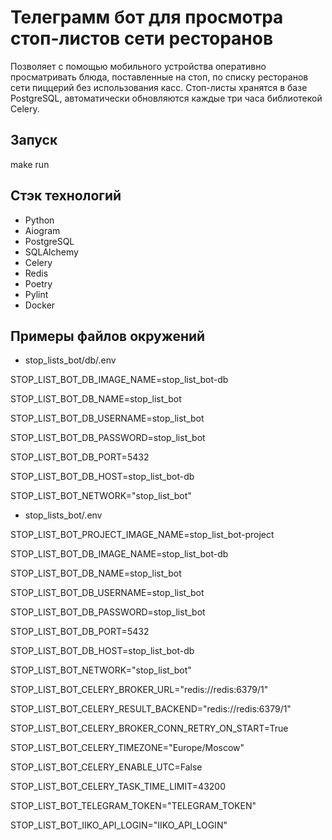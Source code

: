 # Телеграмм бот для просмотра стоп-листов сети ресторанов

Позволяет с помощью мобильного устройства оперативно просматривать блюда, поставленные на стоп, по списку ресторанов сети пиццерий без использования касс. Стоп-листы хранятся в базе PostgreSQL, автоматически обновляются каждые три часа библиотекой Celery. 

## Запуск 

make run 

## Стэк технологий

- Python
- Aiogram
- PostgreSQL
- SQLAlchemy
- Celery
- Redis
- Poetry
- Pylint
- Docker

## Примеры файлов окружений

- stop_lists_bot/db/.env

STOP_LIST_BOT_DB_IMAGE_NAME=stop_list_bot-db

STOP_LIST_BOT_DB_NAME=stop_list_bot

STOP_LIST_BOT_DB_USERNAME=stop_list_bot

STOP_LIST_BOT_DB_PASSWORD=stop_list_bot

STOP_LIST_BOT_DB_PORT=5432

STOP_LIST_BOT_DB_HOST=stop_list_bot-db

STOP_LIST_BOT_NETWORK="stop_list_bot"

- stop_lists_bot/.env

STOP_LIST_BOT_PROJECT_IMAGE_NAME=stop_list_bot-project

STOP_LIST_BOT_DB_IMAGE_NAME=stop_list_bot-db

STOP_LIST_BOT_DB_NAME=stop_list_bot

STOP_LIST_BOT_DB_USERNAME=stop_list_bot

STOP_LIST_BOT_DB_PASSWORD=stop_list_bot

STOP_LIST_BOT_DB_PORT=5432

STOP_LIST_BOT_DB_HOST=stop_list_bot-db

STOP_LIST_BOT_NETWORK="stop_list_bot"

STOP_LIST_BOT_CELERY_BROKER_URL="redis://redis:6379/1"

STOP_LIST_BOT_CELERY_RESULT_BACKEND="redis://redis:6379/1"

STOP_LIST_BOT_CELERY_BROKER_CONN_RETRY_ON_START=True

STOP_LIST_BOT_CELERY_TIMEZONE="Europe/Moscow"

STOP_LIST_BOT_CELERY_ENABLE_UTC=False

STOP_LIST_BOT_CELERY_TASK_TIME_LIMIT=43200

STOP_LIST_BOT_TELEGRAM_TOKEN="TELEGRAM_TOKEN"

STOP_LIST_BOT_IIKO_API_LOGIN="IIKO_API_LOGIN"
